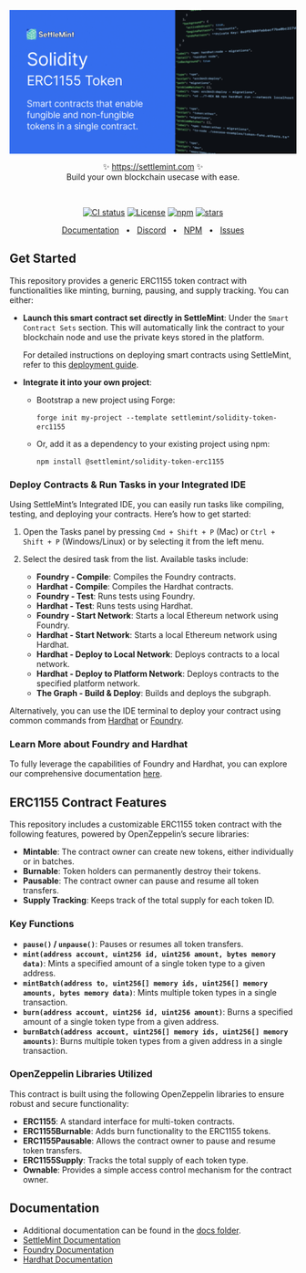<p align="center">
  <img src="https://github.com/settlemint/solidity-token-erc1155/blob/main/OG_Solidity.jpg" align="center" alt="logo" />
  <p align="center">
    ✨ <a href="https://settlemint.com">https://settlemint.com</a> ✨
    <br/>
    Build your own blockchain usecase with ease.
  </p>
</p>
<br/>
<p align="center">
<a href="https://github.com/settlemint/solidity-token-erc1155/actions?query=branch%3Amain"><img src="https://github.com/settlemint/solidity-token-erc1155/actions/workflows/solidity.yml/badge.svg?event=push&branch=main" alt="CI status" /></a>
<a href="https://fsl.software" rel="nofollow"><img src="https://img.shields.io/npm/l/@settlemint/solidity-token-erc1155" alt="License"></a>
<a href="https://www.npmjs.com/package/@settlemint/solidity-token-erc1155" rel="nofollow"><img src="https://img.shields.io/npm/dw/@settlemint/solidity-token-erc1155" alt="npm"></a>
<a href="https://github.com/settlemint/solidity-token-erc1155" rel="nofollow"><img src="https://img.shields.io/github/stars/settlemint/solidity-token-erc1155" alt="stars"></a>
</p>

<div align="center">
  <a href="https://console.settlemint.com/documentation/">Documentation</a>
  <span>&nbsp;&nbsp;•&nbsp;&nbsp;</span>
  <a href="https://discord.com/invite/Mt5yqFrey9">Discord</a>
  <span>&nbsp;&nbsp;•&nbsp;&nbsp;</span>
  <a href="https://www.npmjs.com/package/@settlemint/solidity-token-erc1155">NPM</a>
  <span>&nbsp;&nbsp;•&nbsp;&nbsp;</span>
  <a href="https://github.com/settlemint/solidity-token-erc1155/issues">Issues</a>
  <br />
</div>

## Get Started

This repository provides a generic ERC1155 token contract with functionalities like minting, burning, pausing, and supply tracking. You can either:

- **Launch this smart contract set directly in SettleMint**: Under the `Smart Contract Sets` section. This will automatically link the contract to your blockchain node and use the private keys stored in the platform.
  
  For detailed instructions on deploying smart contracts using SettleMint, refer to this [deployment guide](https://console.settlemint.com/documentation/docs/using-platform/add_smart_contract_sets/deploying_a_contract/).

- **Integrate it into your own project**:
  - Bootstrap a new project using Forge:
    ```shell
    forge init my-project --template settlemint/solidity-token-erc1155
    ```
  - Or, add it as a dependency to your existing project using npm:
    ```shell
    npm install @settlemint/solidity-token-erc1155
    ```

### Deploy Contracts & Run Tasks in your Integrated IDE

Using SettleMint’s Integrated IDE, you can easily run tasks like compiling, testing, and deploying your contracts. Here’s how to get started:

1. Open the Tasks panel by pressing `Cmd + Shift + P` (Mac) or `Ctrl + Shift + P` (Windows/Linux) or by selecting it from the left menu.
2. Select the desired task from the list. Available tasks include:

   - **Foundry - Compile**: Compiles the Foundry contracts.
   - **Hardhat - Compile**: Compiles the Hardhat contracts.
   - **Foundry - Test**: Runs tests using Foundry.
   - **Hardhat - Test**: Runs tests using Hardhat.
   - **Foundry - Start Network**: Starts a local Ethereum network using Foundry.
   - **Hardhat - Start Network**: Starts a local Ethereum network using Hardhat.
   - **Hardhat - Deploy to Local Network**: Deploys contracts to a local network.
   - **Hardhat - Deploy to Platform Network**: Deploys contracts to the specified platform network.
   - **The Graph - Build & Deploy**: Builds and deploys the subgraph.

Alternatively, you can use the IDE terminal to deploy your contract using common commands from [Hardhat](https://hardhat.org/ignition/docs/guides/deploy) or [Foundry](https://book.getfoundry.sh/forge/deploying).

### Learn More about Foundry and Hardhat

To fully leverage the capabilities of Foundry and Hardhat, you can explore our comprehensive documentation [here](https://console.settlemint.com/documentation/docs/using-platform/add_smart_contract_sets/smart_contracts/).

## ERC1155 Contract Features

This repository includes a customizable ERC1155 token contract with the following features, powered by OpenZeppelin’s secure libraries:

- **Mintable**: The contract owner can create new tokens, either individually or in batches.
- **Burnable**: Token holders can permanently destroy their tokens.
- **Pausable**: The contract owner can pause and resume all token transfers.
- **Supply Tracking**: Keeps track of the total supply for each token ID.

### Key Functions

- **`pause()` / `unpause()`**: Pauses or resumes all token transfers.
- **`mint(address account, uint256 id, uint256 amount, bytes memory data)`**: Mints a specified amount of a single token type to a given address.
- **`mintBatch(address to, uint256[] memory ids, uint256[] memory amounts, bytes memory data)`**: Mints multiple token types in a single transaction.
- **`burn(address account, uint256 id, uint256 amount)`**: Burns a specified amount of a single token type from a given address.
- **`burnBatch(address account, uint256[] memory ids, uint256[] memory amounts)`**: Burns multiple token types from a given address in a single transaction.

### OpenZeppelin Libraries Utilized

This contract is built using the following OpenZeppelin libraries to ensure robust and secure functionality:

- **ERC1155**: A standard interface for multi-token contracts.
- **ERC1155Burnable**: Adds burn functionality to the ERC1155 tokens.
- **ERC1155Pausable**: Allows the contract owner to pause and resume token transfers.
- **ERC1155Supply**: Tracks the total supply of each token type.
- **Ownable**: Provides a simple access control mechanism for the contract owner.

## Documentation

- Additional documentation can be found in the [docs folder](./docs).
- [SettleMint Documentation](https://console.settlemint.com/documentation/docs/using-platform/integrated-development-environment/)
- [Foundry Documentation](https://book.getfoundry.sh/)
- [Hardhat Documentation](https://hardhat.org/hardhat-runner/docs/getting-started)

